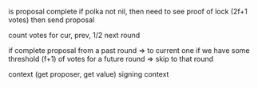 is proposal complete
if polka not nil, then need to see proof of lock (2f+1 votes)
then send proposal

count votes for cur, prev, 1/2 next round

if complete proposal from a past round => to current one
if we have some threshold (f+1) of votes for a future round => skip to that round

context (get proposer, get value)
signing context
